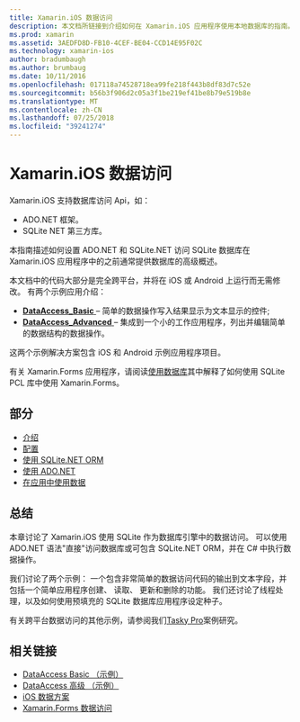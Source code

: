 ```yaml
---
title: Xamarin.iOS 数据访问
description: 本文档所链接到介绍如何在 Xamarin.iOS 应用程序使用本地数据库的指南。 链接的内容讨论 SQLite.NET、 ADO.NET 和的详细信息。
ms.prod: xamarin
ms.assetid: 3AEDFD8D-FB10-4CEF-BE04-CCD14E95F02C
ms.technology: xamarin-ios
author: bradumbaugh
ms.author: brumbaug
ms.date: 10/11/2016
ms.openlocfilehash: 017118a74528718ea99fe218f443b8df83d7c52e
ms.sourcegitcommit: b56b3f906d2c05a3f1be219ef41be8b79e519b8e
ms.translationtype: MT
ms.contentlocale: zh-CN
ms.lasthandoff: 07/25/2018
ms.locfileid: "39241274"
---
```

# <a name="xamarinios-data-access"></a>Xamarin.iOS 数据访问

Xamarin.iOS 支持数据库访问 Api，如：

-  ADO.NET 框架。
-  SQLite NET 第三方库。

本指南描述如何设置 ADO.NET 和 SQLite.NET 访问 SQLite 数据库在 Xamarin.iOS 应用程序中的之前通常提供数据库的高级概述。 

本文档中的代码大部分是完全跨平台，并将在 iOS 或 Android 上运行而无需修改。 有两个示例应用介绍：

-  [**DataAccess_Basic** ](https://github.com/xamarin/mobile-samples/tree/master/DataAccess/Basic) – 简单的数据操作写入结果显示为文本显示的控件;
-  [**DataAccess_Advanced** ](https://github.com/xamarin/mobile-samples/tree/master/DataAccess/Advanced) – 集成到一个小的工作应用程序，列出并编辑简单的数据结构的数据操作。

这两个示例解决方案包含 iOS 和 Android 示例应用程序项目。

有关 Xamarin.Forms 应用程序，请阅读[使用数据库](~/xamarin-forms/app-fundamentals/databases.md)其中解释了如何使用 SQLite PCL 库中使用 Xamarin.Forms。

## <a name="sections"></a>部分

-  [介绍](introduction.md)
-  [配置](configuration.md)
-  [使用 SQLite.NET ORM](using-sqlite-orm.md)
-  [使用 ADO.NET](using-adonet.md)
-  [在应用中使用数据](using-data-in-an-app.md)

## <a name="summary"></a>总结

本章讨论了 Xamarin.iOS 使用 SQLite 作为数据库引擎中的数据访问。 可以使用 ADO.NET 语法"直接"访问数据库或可包含 SQLite.NET ORM，并在 C# 中执行数据操作。

我们讨论了两个示例： 一个包含非常简单的数据访问代码的输出到文本字段，并包括一个简单应用程序创建、 读取、 更新和删除的功能。 我们还讨论了线程处理，以及如何使用预填充的 SQLite 数据库应用程序设定种子。

有关跨平台数据访问的其他示例，请参阅我们[Tasky Pro](~/cross-platform/app-fundamentals/building-cross-platform-applications/case-study-tasky.md)案例研究。

## <a name="related-links"></a>相关链接

- [DataAccess Basic （示例）](https://github.com/xamarin/mobile-samples/tree/master/DataAccess/Basic)
- [DataAccess 高级 （示例）](https://github.com/xamarin/mobile-samples/tree/master/DataAccess/Advanced)
- [iOS 数据方案](https://github.com/xamarin/recipes/tree/master/Recipes/ios/data/sqlite)
- [Xamarin.Forms 数据访问](~/xamarin-forms/app-fundamentals/databases.md)

